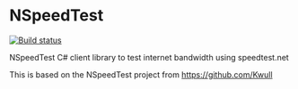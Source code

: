 NSpeedTest
==========
[![Build status](https://ci.appveyor.com/api/projects/status/vlpl4sn717518t9w)](https://ci.appveyor.com/project/Kwull/nspeedtest)

NSpeedTest C# client library to test internet bandwidth using speedtest.net

This is based on the NSpeedTest project from https://github.com/Kwull